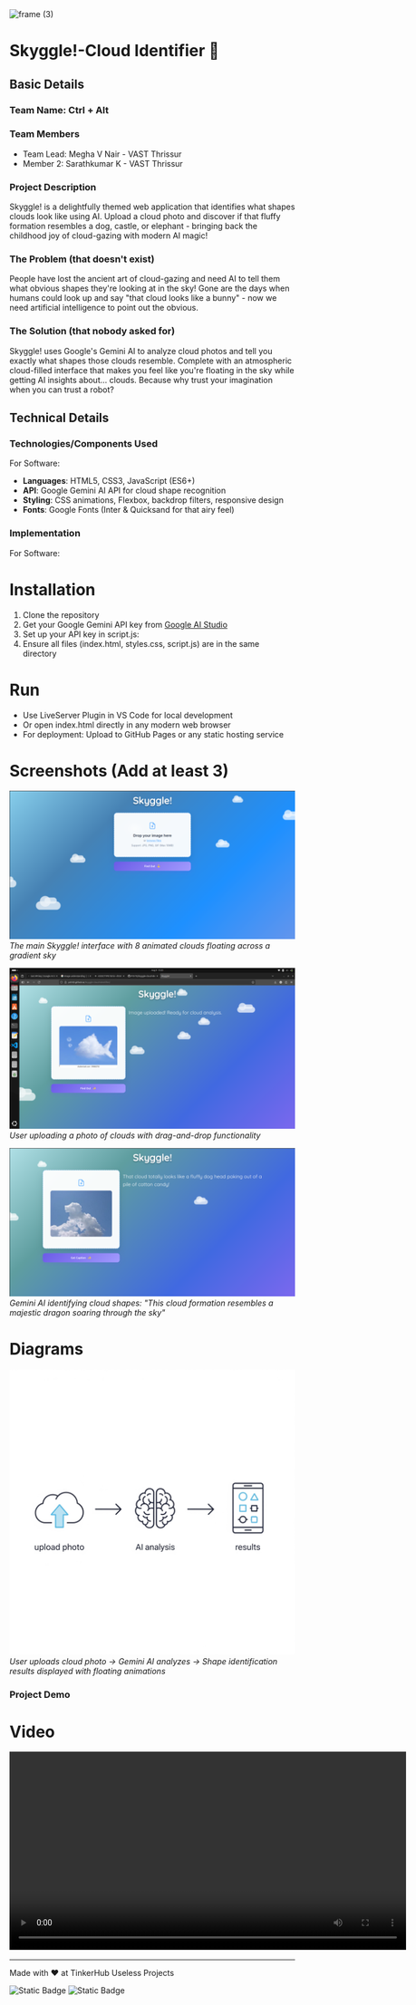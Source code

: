 <img width="3188" height="1202" alt="frame (3)" src="https://github.com/user-attachments/assets/517ad8e9-ad22-457d-9538-a9e62d137cd7" />


# Skyggle!-Cloud Identifier 🎯


## Basic Details
### Team Name: Ctrl + Alt


### Team Members
- Team Lead: Megha V Nair - VAST Thrissur
- Member 2: Sarathkumar K - VAST Thrissur

### Project Description
Skyggle! is a delightfully themed web application that identifies what shapes clouds look like using AI. Upload a cloud photo and discover if that fluffy formation resembles a dog, castle, or elephant - bringing back the childhood joy of cloud-gazing with modern AI magic!

### The Problem (that doesn't exist)
People have lost the ancient art of cloud-gazing and need AI to tell them what obvious shapes they're looking at in the sky! Gone are the days when humans could look up and say "that cloud looks like a bunny" - now we need artificial intelligence to point out the obvious.

### The Solution (that nobody asked for)
Skyggle! uses Google's Gemini AI to analyze cloud photos and tell you exactly what shapes those clouds resemble. Complete with an atmospheric cloud-filled interface that makes you feel like you're floating in the sky while getting AI insights about... clouds. Because why trust your imagination when you can trust a robot?

## Technical Details
### Technologies/Components Used
For Software:
- **Languages**: HTML5, CSS3, JavaScript (ES6+)
- **API**: Google Gemini AI API for cloud shape recognition
- **Styling**: CSS animations, Flexbox, backdrop filters, responsive design
- **Fonts**: Google Fonts (Inter & Quicksand for that airy feel)


### Implementation
For Software:
# Installation
1. Clone the repository
2. Get your Google Gemini API key from [Google AI Studio](https://makersuite.google.com/app/apikey)
3. Set up your API key in script.js:
4. Ensure all files (index.html, styles.css, script.js) are in the same directory

# Run
- Use LiveServer Plugin in VS Code for local development
- Or open index.html directly in any modern web browser
- For deployment: Upload to GitHub Pages or any static hosting service


# Screenshots (Add at least 3)
![HomePage](images/s1.png)
*The main Skyggle! interface with 8 animated clouds floating across a gradient sky*

![Upload](images/s3.png)
*User uploading a photo of clouds with drag-and-drop functionality*

![Result](images/s2.png)
*Gemini AI identifying cloud shapes: "This cloud formation resembles a majestic dragon soaring through the sky"*

# Diagrams
![Workflow](images/wrkflow.png)
*User uploads cloud photo → Gemini AI analyzes → Shape identification results displayed with floating animations*


### Project Demo
# Video
<video width="700" controls>
  <source src="images/vid.webm" type="video/mp4">
</video>


---
Made with ❤️ at TinkerHub Useless Projects 

![Static Badge](https://img.shields.io/badge/TinkerHub-24?color=%23000000&link=https%3A%2F%2Fwww.tinkerhub.org%2F)
![Static Badge](https://img.shields.io/badge/UselessProjects--25-25?link=https%3A%2F%2Fwww.tinkerhub.org%2Fevents%2FQ2Q1TQKX6Q%2FUseless%2520Projects)